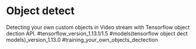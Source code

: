 # Object detect
Detecting your own custom objects in Video stream with Tensorflow object dection API.
#tensorflow_version_1.13.1/1.5
#models(tensorflow object dect models)_version_1.13.0
#training_your_own_objects_dectection
